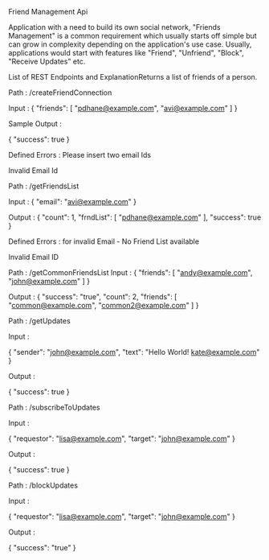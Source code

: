 Friend Management Api


Application with a need to build its own social network, "Friends Management" is a common requirement which usually starts off simple but can grow in complexity depending on the application's use case. 
Usually, applications would start with features like "Friend", "Unfriend", "Block", "Receive Updates" etc. 

List of REST Endpoints and ExplanationReturns a list of friends of a person.

Path : /createFriendConnection

Input :
{
"friends":
[
"pdhane@example.com",
"avi@example.com"
]
}

Sample Output :

{ "success": true }

Defined Errors : Please insert two email Ids 

Invalid Email Id


Path : /getFriendsList

Input :
{
"email": "avi@example.com"
}

Output :
{
    "count": 1,
    "frndList": [
        "pdhane@example.com"
    ],
    "success": true
}

Defined Errors : for invalid Email - No Friend List available

Invalid Email ID

Path : /getCommonFriendsList
Input :
{
"friends":
[
"andy@example.com",
"john@example.com"
]
}

Output :
{
    "success": "true",
    "count": 2,
    "friends": [
        "common@example.com",
        "common2@example.com"
    ]
}

Path : /getUpdates

Input :

{
"sender": "john@example.com",
"text": "Hello World! kate@example.com"
}

Output :

{
 "success": true
}

Path : /subscribeToUpdates

Input :

{
"requestor": "lisa@example.com",
"target": "john@example.com"
}

Output :

{
 "success": true
}

Path : /blockUpdates

Input :

{
"requestor": "lisa@example.com",
"target": "john@example.com"
}

Output :

{
    "success": "true"
}
